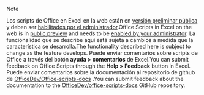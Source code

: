 > [!NOTE]
> <span data-ttu-id="110e0-101">Los scripts de Office en Excel en la web están en [versión preliminar pública](https://techcommunity.microsoft.com/t5/excel-blog/announcing-office-scripts-preview/ba-p/1093559) y deben ser [habilitados por el administrador](https://support.office.com/article/office-scripts-settings-in-m365-19d3c51a-6ca2-40ab-978d-60fa49554dcf).</span><span class="sxs-lookup"><span data-stu-id="110e0-101">Office Scripts in Excel on the web is in [public preview](https://techcommunity.microsoft.com/t5/excel-blog/announcing-office-scripts-preview/ba-p/1093559) and needs to be [enabled by your administrator](https://support.office.com/article/office-scripts-settings-in-m365-19d3c51a-6ca2-40ab-978d-60fa49554dcf).</span></span> <span data-ttu-id="110e0-102">La funcionalidad que se describe aquí está sujeta a cambios a medida que la característica se desarrolla.</span><span class="sxs-lookup"><span data-stu-id="110e0-102">The functionality described here is subject to change as the feature develops.</span></span> <span data-ttu-id="110e0-103">Puede enviar comentarios sobre scripts de Office a través del botón **ayuda > comentarios** de Excel.</span><span class="sxs-lookup"><span data-stu-id="110e0-103">You can submit feedback on Office Scripts through the **Help > Feedback** button in Excel.</span></span> <span data-ttu-id="110e0-104">Puede enviar comentarios sobre la documentación al repositorio de github de [OfficeDev/Office-scripts-docs](https://github.com/OfficeDev/office-scripts-docs/issues) .</span><span class="sxs-lookup"><span data-stu-id="110e0-104">You can submit feedback about the documentation to the [OfficeDev/office-scripts-docs](https://github.com/OfficeDev/office-scripts-docs/issues) GitHub repository.</span></span>
